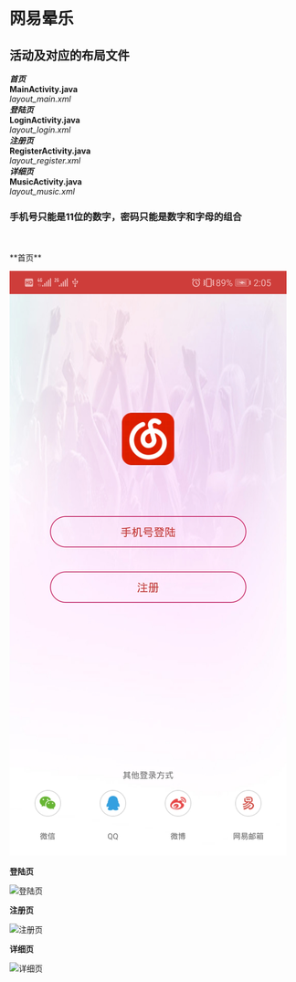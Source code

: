 # 网易晕乐
## 活动及对应的布局文件
***首页***<br>
**MainActivity.java**<br>
*layout_main.xml*<br>
***登陆页***<br>
**LoginActivity.java**<br>
*layout_login.xml*<br>
***注册页***<br>
**RegisterActivity.java**<br>
*layout_register.xml*<br>
***详细页***<br>
**MusicActivity.java**<br>
*layout_music.xml*<br>
### 手机号只能是11位的数字，密码只能是数字和字母的组合
<br>
<br>
**首页**

![首页](https://github.com/2564800726/UIDemo/blob/master/img/Screenshot_20181204-140518.jpg)

**登陆页**

![登陆页]()

**注册页**

![注册页]()

**详细页**

![详细页]()
